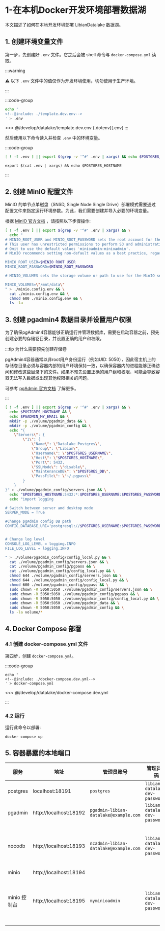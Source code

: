 # 1-在本机Docker开发环境部署数据湖

本文描述了如何在本地开发环境部署 LibianDatalake 数据湖。

## 1. 创建环境变量文件

第一步，先创建好 `.env` 文件。它之后会被 shell 命令与 `docker-compose.yml` 读取。

:::warning

⚠️ 以下 `.env` 文件中的值仅作为开发环境使用，切勿使用于生产环境。

:::

:::code-group

```bash
echo '
<!--@include: ./template.dev.env-->
' > .env
```

<<< @/develop/datalake/template.dev.env {.dotenv}[.env]
:::

然后使用以下命令读入并检查 `.env` 中的环境变量。

:::code-group

```bash
[ ! -f .env ] || export $(grep -v '^#' .env | xargs) && echo $POSTGRES_HOSTNAME
```

```shell
export $(cat .env | xargs) && echo $POSTGRES_HOSTNAME
```

:::

## 2. 创建 MinIO 配置文件

MinIO 的单节点单磁盘（SNSD, Single Node Single Drive）部署模式需要通过配置文件来指定运行环境参数。为此，我们需要创建并导入必要的环境变量。

根据 [MinIO 官方文档](https://min.io/docs/minio/container/operations/install-deploy-manage/deploy-minio-single-node-single-drive.html#create-the-environment-variable-file)
，请按照以下步骤操作:

```bash
[ ! -f .env ] || export $(grep -v '^#' .env | xargs) && \
  echo "
# MINIO_ROOT_USER and MINIO_ROOT_PASSWORD sets the root account for the MinIO server.
# This user has unrestricted permissions to perform S3 and administrative API operations on any resource in the deployment.
# Omit to use the default values 'minioadmin:minioadmin'.
# MinIO recommends setting non-default values as a best practice, regardless of environment

MINIO_ROOT_USER=$MINIO_ROOT_USER
MINIO_ROOT_PASSWORD=$MINIO_ROOT_PASSWORD

# MINIO_VOLUMES sets the storage volume or path to use for the MinIO server.

MINIO_VOLUMES=\"/mnt/data\"
" > ./minio.config.env && \
  cat ./minio.config.env && \
  chmod 600 ./minio.config.env && \
  ls -la
```

## 3. 创建 pgadmin4 数据目录并设置用户权限

为了确保pgAdmin4容器能够正确运行并管理数据库，需要在启动容器之前，预先创建必要的存储卷目录，并设置正确的用户和权限。

:::tip 为什么需要预先创建存储卷

pgAdmin4容器通常以非root用户身份运行（例如UID:
5050），因此宿主机上的存储卷目录必须与容器内部的用户环境保持一致，以确保容器内的进程能够正确访问和修改这些目录下的文件。如果不预先设置正确的用户组和权限，可能会导致容器无法写入数据或出现其他权限相关的问题。

可参考 [pgAdmin 官方文档](https://www.pgadmin.org/docs/pgadmin4/latest/container_deployment.html#mapped-files-and-directories)
了解更多。

:::

```bash
[ ! -f .env ] || export $(grep -v '^#' .env | xargs) && \
  echo $POSTGRES_HOSTNAME && \
  echo $PGADMIN_MY_EMAIL && \
  mkdir -p ./volume/pgadmin_data && \
  mkdir -p ./volume/pgadmin_config && \
  echo "{
    \"Servers\": {
        \"1\": {
            \"Name\": \"Datalake Postgres\",
            \"Group\": \"Libian\",
            \"Username\": \"$POSTGRES_USERNAME\",
            \"Host\": \"$POSTGRES_HOSTNAME\",
            \"Port\": 5432,
            \"SSLMode\": \"disable\",
            \"MaintenanceDB\": \"$POSTGRES_DB\",
            \"PassFile\": \"~/.pgpass\"
        }
    }
}" > ./volume/pgadmin_config/servers.json && \
  echo "$POSTGRES_HOSTNAME:5432:*:$POSTGRES_USERNAME:$POSTGRES_PASSWORD" > ./volume/pgadmin_config/pgpass && \
  echo "import logging

# Switch between server and desktop mode
SERVER_MODE = True

#Change pgAdmin config DB path
CONFIG_DATABASE_URI='postgresql://$POSTGRES_USERNAME:$POSTGRES_PASSWORD@$POSTGRES_HOSTNAME:5432/$POSTGRES_DB?application_name=libian-datalake-pgadmin-config&sslmode=disable'


# Change log level
CONSOLE_LOG_LEVEL = logging.INFO
FILE_LOG_LEVEL = logging.INFO

" > ./volume/pgadmin_config/config_local.py && \
  cat ./volume/pgadmin_config/servers.json && \
  cat ./volume/pgadmin_config/pgpass && \
  cat ./volume/pgadmin_config/config_local.py && \
  chmod 644 ./volume/pgadmin_config/servers.json && \
  chmod 644 ./volume/pgadmin_config/config_local.py && \
  chmod 600 ./volume/pgadmin_config/pgpass && \
  sudo chown -R 5050:5050 ./volume/pgadmin_config/servers.json && \
  sudo chown -R 5050:5050 ./volume/pgadmin_config/pgpass && \
  sudo chown -R 5050:5050 ./volume/pgadmin_config/config_local.py && \
  sudo chown -R 5050:5050 ./volume/pgadmin_data && \
  sudo chown -R 5050:5050 ./volume/pgadmin_config && \
  ls -la volume/*
```

## 4. Docker Compose 部署

### 4.1 创建 docker-compose.yml 文件

第四步，创建 `docker-compose.yml`。

:::code-group

```shell
echo '
<!--@include: ./docker-compose.dev.yml-->
' > docker-compose.yml
```

<<< @/develop/datalake/docker-compose.dev.yml

:::

### 4.2 运行

运行此命令以部署:

```shell [dev]
docker compose up
```

## 5. 容器暴露的本地端口

| 服务        | 地址                     | 管理员账号                                 | 管理员密码                          | 备注                                                         |
|-----------|------------------------|---------------------------------------|--------------------------------|------------------------------------------------------------|
| postgres  | localhost:18191        | `postgres`                            | `libian-datalake-dev-password` |                                                            |
| pgadmin   | http://localhost:18192 | `pgadmin-libian-datalake@example.com` | `libian-datalake-dev-password` | 登陆时语言一定要选 `English`                                        |
| nocodb    | http://localhost:18193 | `ncadmin-libian-datalake@example.com` | `libian-datalake-dev-password` | 需要参照 [《添加外部数据源》](./deploy-pro.md#添加外部数据源) 配置 postgres 数据源。 |
| minio     | http://localhost:18194 |                                       |                                |                                                            |
| minio 控制台 | http://localhost:18195 | `myminioadmin`                        | `libian-datalake-dev-password` | 需去控制台配置 **存储桶** 及其 token 的 `access_key` 和 `secret_key`     |




